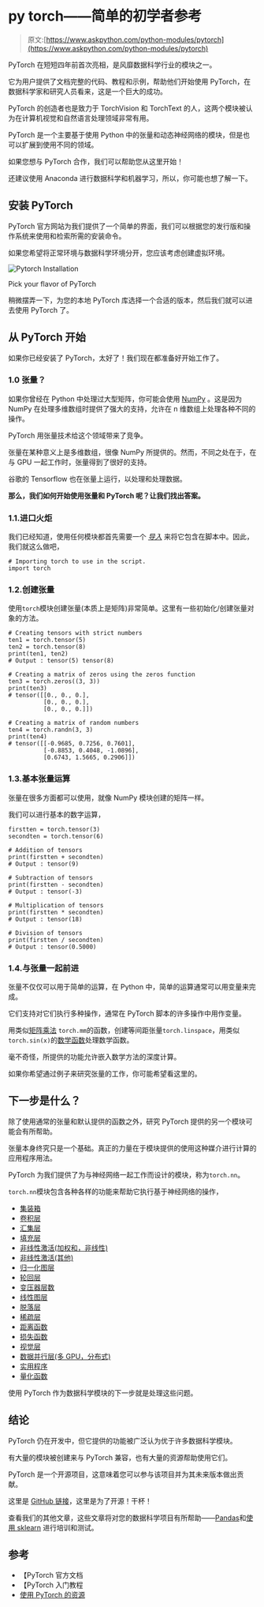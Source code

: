 # py torch——简单的初学者参考

> 原文:[https://www.askpython.com/python-modules/pytorch](https://www.askpython.com/python-modules/pytorch)

PyTorch 在短短四年前首次亮相，是风靡数据科学行业的模块之一。

它为用户提供了文档完整的代码、教程和示例，帮助他们开始使用 PyTorch，在数据科学家和研究人员看来，这是一个巨大的成功。

PyTorch 的创造者也是致力于 TorchVision 和 TorchText 的人，这两个模块被认为在计算机视觉和自然语言处理领域非常有用。

PyTorch 是一个主要基于使用 Python 中的张量和动态神经网络的模块，但是也可以扩展到使用不同的领域。

如果您想与 PyTorch 合作，我们可以帮助您从这里开始！

还建议使用 Anaconda 进行数据科学和机器学习，所以，你可能也想了解一下。

## 安装 PyTorch

PyTorch 官方网站为我们提供了一个简单的界面，我们可以根据您的发行版和操作系统来使用和检索所需的安装命令。

如果您希望将正常环境与数据科学环境分开，您应该考虑创建虚拟环境。

![Pytorch Installation](../Images/a95f7b5e351fbbc70ed3a1f280631dbe.png)

Pick your flavor of PyTorch

稍微摆弄一下，为您的本地 PyTorch 库选择一个合适的版本，然后我们就可以进去使用 PyTorch 了。

## 从 PyTorch 开始

如果你已经安装了 PyTorch，太好了！我们现在都准备好开始工作了。

### 1.0 张量？

如果你曾经在 Python 中处理过大型矩阵，你可能会使用 [NumPy](https://www.askpython.com/python-modules/numpy/python-numpy-module) 。这是因为 NumPy 在处理多维数组时提供了强大的支持，允许在 n 维数组上处理各种不同的操作。

PyTorch 用张量技术给这个领域带来了竞争。

张量在某种意义上是多维数组，很像 NumPy 所提供的。然而，不同之处在于，在与 GPU 一起工作时，张量得到了很好的支持。

谷歌的 Tensorflow 也在张量上运行，以处理和处理数据。

**那么，我们如何开始使用张量和 PyTorch 呢？让我们找出答案。**

### 1.1.进口火炬

我们已经知道，使用任何模块都首先需要一个 *[导入](https://www.askpython.com/python/python-import-statement)* 来将它包含在脚本中。因此，我们就这么做吧，

```
# Importing torch to use in the script.
import torch

```

### 1.2.创建张量

使用`torch`模块创建张量(本质上是矩阵)非常简单。这里有一些初始化/创建张量对象的方法。

```
# Creating tensors with strict numbers
ten1 = torch.tensor(5)
ten2 = torch.tensor(8)
print(ten1, ten2)
# Output : tensor(5) tensor(8)

# Creating a matrix of zeros using the zeros function
ten3 = torch.zeros((3, 3))
print(ten3)
# tensor([[0., 0., 0.],
          [0., 0., 0.],
          [0., 0., 0.]])

# Creating a matrix of random numbers
ten4 = torch.randn(3, 3)
print(ten4)
# tensor([[-0.9685, 0.7256, 0.7601],
          [-0.8853, 0.4048, -1.0896],
          [0.6743, 1.5665, 0.2906]])

```

### 1.3.基本张量运算

张量在很多方面都可以使用，就像 NumPy 模块创建的矩阵一样。

我们可以进行基本的数字运算，

```
firstten = torch.tensor(3)
secondten = torch.tensor(6)

# Addition of tensors
print(firstten + secondten)
# Output : tensor(9)

# Subtraction of tensors
print(firstten - secondten)
# Output : tensor(-3)

# Multiplication of tensors
print(firstten * secondten)
# Output : tensor(18)

# Division of tensors
print(firstten / secondten)
# Output : tensor(0.5000)

```

### 1.4.与张量一起前进

张量不仅仅可以用于简单的运算，在 Python 中，简单的运算通常可以用变量来完成。

它们支持对它们执行多种操作，通常在 PyTorch 脚本的许多操作中用作变量。

用类似[矩阵乘法](https://www.askpython.com/python/python-matrix-tutorial) `torch.mm`的函数，创建等间距张量`torch.linspace`，用类似`torch.sin(x)`的[数学函数](https://www.askpython.com/python-modules/python-math-module)处理数学函数。

毫不奇怪，所提供的功能允许嵌入数学方法的深度计算。

如果你希望通过例子来研究张量的工作，你可能希望看这里的。

## 下一步是什么？

除了使用通常的张量和默认提供的函数之外，研究 PyTorch 提供的另一个模块可能会有所帮助。

张量本身终究只是一个基础。真正的力量在于模块提供的使用这种媒介进行计算的应用程序用法。

PyTorch 为我们提供了为与神经网络一起工作而设计的模块，称为`torch.nn`。

`torch.nn`模块包含各种各样的功能来帮助它执行基于神经网络的操作，

*   [集装箱](https://pytorch.org/docs/stable/nn.html#containers)
*   [卷积层](https://pytorch.org/docs/stable/nn.html#convolution-layers)
*   [汇集层](https://pytorch.org/docs/stable/nn.html#pooling-layers)
*   [填充层](https://pytorch.org/docs/stable/nn.html#padding-layers)
*   [非线性激活(加权和，非线性)](https://pytorch.org/docs/stable/nn.html#non-linear-activations-weighted-sum-nonlinearity)
*   [非线性激活(其他)](https://pytorch.org/docs/stable/nn.html#non-linear-activations-other)
*   [归一化图层](https://pytorch.org/docs/stable/nn.html#normalization-layers)
*   [轮回层](https://pytorch.org/docs/stable/nn.html#recurrent-layers)
*   [变压器层数](https://pytorch.org/docs/stable/nn.html#transformer-layers)
*   [线性图层](https://pytorch.org/docs/stable/nn.html#linear-layers)
*   [脱落层](https://pytorch.org/docs/stable/nn.html#dropout-layers)
*   [稀疏层](https://pytorch.org/docs/stable/nn.html#sparse-layers)
*   [距离函数](https://pytorch.org/docs/stable/nn.html#distance-functions)
*   [损失函数](https://pytorch.org/docs/stable/nn.html#loss-functions)
*   [视觉层](https://pytorch.org/docs/stable/nn.html#vision-layers)
*   [数据并行层(多 GPU，分布式)](https://pytorch.org/docs/stable/nn.html#dataparallel-layers-multi-gpu-distributed)
*   [实用程序](https://pytorch.org/docs/stable/nn.html#utilities)
*   [量化函数](https://pytorch.org/docs/stable/nn.html#quantized-functions)

使用 PyTorch 作为数据科学模块的下一步就是处理这些问题。

## 结论

PyTorch 仍在开发中，但它提供的功能被广泛认为优于许多数据科学模块。

有大量的模块被创建来与 PyTorch 兼容，也有大量的资源帮助使用它们。

PyTorch 是一个开源项目，这意味着您可以参与该项目并为其未来版本做出贡献。

这里是 [GitHub 链接](https://github.com/pytorch/pytorch)，这里是为了开源！干杯！

查看我们的其他文章，这些文章将对您的数据科学项目有所帮助——[Pandas](https://www.askpython.com/python-modules/pandas/python-pandas-module-tutorial)和[使用 sklearn](https://www.askpython.com/python/examples/split-data-training-and-testing-set) 进行培训和测试。

## 参考

*   【PyTorch 官方文档
*   【PyTorch 入门教程
*   [使用 PyTorch 的资源](https://pytorch.org/resources/)